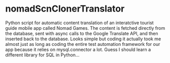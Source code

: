 # nomadScnClonerTranslator

Python script for automatic content translation of an interatctive tourist guide mobile app called Nomad Games.
The content is fetched directly from the database, sent with async calls to the Google Translate API, and then inserted back to the database. 
Looks simple but coding it actually took me almost just as long as coding the entire test automation framework for our app because it relies on mysql.connector a lot.
Guess I should learn a different library for SQL in Python...
